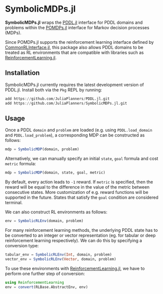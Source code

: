 # SymbolicMDPs.jl

**SymbolicMDPs.jl** wraps the  [PDDL.jl](https://github.com/JuliaPlanners/PDDL.jl) interface for PDDL domains and problems within the [POMDPs.jl](https://juliapomdp.github.io/POMDPs.jl/latest/) interface for Markov decision processes (MDPs).

Since POMDPs.jl supports the reinforcement learning interface defined by [CommonRLInterface.jl](https://github.com/JuliaReinforcementLearning/CommonRLInterface.jl), this package also allows PDDL domains to be treated as RL environments that are compatible with libraries such as [ReinforcementLearning.jl](https://github.com/JuliaReinforcementLearning/ReinforcementLearning.jl).

## Installation

SymbolicMDPs.jl currently requires the latest development version of PDDL.jl. Install both via the `Pkg` REPL by running:
```julia
add https://github.com/JuliaPlanners/PDDL.jl.git
add https://github.com/JuliaPlanners/SymbolicMDPs.jl.git
```

## Usage

Once a PDDL `domain` and `problem` are loaded (e.g. using `PDDL.load_domain` and `PDDL.load_problem`), a corresponding MDP can be constructed as follows:
```julia
mdp = SymbolicMDP(domain, problem)
```

Alternatively, we can manually specify an initial `state`, `goal` formula and cost `metric` formula:
```julia
mdp = SymbolicMDP(domain, state, goal, metric)
```

 By default, every action leads to `-1` reward. If `metric` is specified, then the reward will be equal to the difference in the value of the metric between consecutive states. More customization of e.g. reward functions will be supported in the future. States that satisfy the `goal` condition are considered terminal.

 We can also construct RL environments as follows:
 ```julia
 env = SymbolicRLEnv(domain, problem)
 ```

For many reinforcement learning methods, the underlying PDDL state has to be converted to an integer or vector representation (eg. for tabular or deep reinforcement learning respectively). We can do this by specifying a conversion type:
```julia
tabular_env = SymbolicRLEnv(Int, domain, problem)
vector_env = SymbolicRLEnv(Vector, domain, problem)
```

 To use these environments with [ReinforcementLearning.jl](https://github.com/JuliaReinforcementLearning/ReinforcementLearning.jl), we have to perform one further step of conversion:
 ```julia
 using ReinforcementLearning
 env = convert(RLBase.AbstractEnv, env)
 ```

